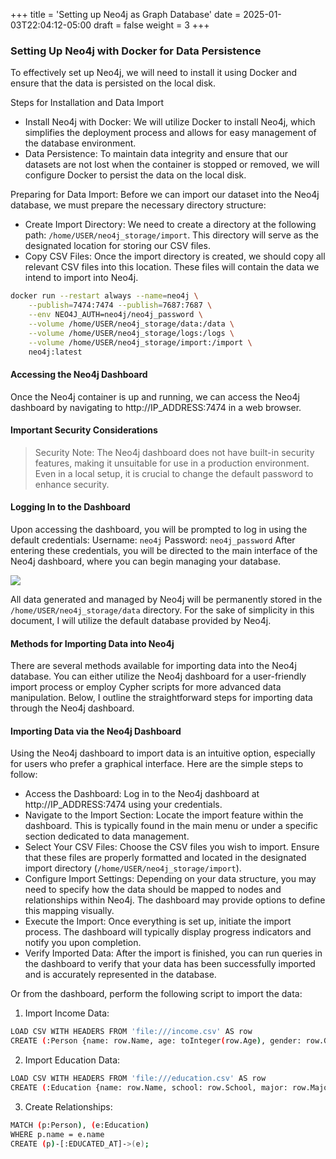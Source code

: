 +++
title = 'Setting up Neo4j as Graph Database'
date = 2025-01-03T22:04:12-05:00
draft = false
weight = 3
+++


### Setting Up Neo4j with Docker for Data Persistence

To effectively set up Neo4j, we will need to install it using Docker and ensure that the data is persisted on the local disk.

Steps for Installation and Data Import

- Install Neo4j with Docker: We will utilize Docker to install Neo4j, which simplifies the deployment process and allows for easy management of the database environment.
- Data Persistence: To maintain data integrity and ensure that our datasets are not lost when the container is stopped or removed, we will configure Docker to persist the data on the local disk.

Preparing for Data Import: Before we can import our dataset into the Neo4j database, we must prepare the necessary directory structure:

- Create Import Directory: We need to create a directory at the following path: `/home/USER/neo4j_storage/import`. This directory will serve as the designated location for storing our CSV files.
- Copy CSV Files: Once the import directory is created, we should copy all relevant CSV files into this location. These files will contain the data we intend to import into Neo4j.


```sh
docker run --restart always --name=neo4j \
    --publish=7474:7474 --publish=7687:7687 \
    --env NEO4J_AUTH=neo4j/neo4j_password \
    --volume /home/USER/neo4j_storage/data:/data \
    --volume /home/USER/neo4j_storage/logs:/logs \
    --volume /home/USER/neo4j_storage/import:/import \
    neo4j:latest
```

#### Accessing the Neo4j Dashboard
Once the Neo4j container is up and running, we can access the Neo4j dashboard by navigating to http://IP_ADDRESS:7474 in a web browser.

#### Important Security Considerations
> Security Note: The Neo4j dashboard does not have built-in security features, making it unsuitable for use in a production environment. Even in a local setup, it is crucial to change the default password to enhance security.

#### Logging In to the Dashboard
Upon accessing the dashboard, you will be prompted to log in using the default credentials:
Username: `neo4j`
Password: `neo4j_password`
After entering these credentials, you will be directed to the main interface of the Neo4j dashboard, where you can begin managing your database.

![](images/2024-12-31-18-14-52.png)

All data generated and managed by Neo4j will be permanently stored in the `/home/USER/neo4j_storage/data` directory. For the sake of simplicity in this document, I will utilize the default database provided by Neo4j.


#### Methods for Importing Data into Neo4j

There are several methods available for importing data into the Neo4j database. You can either utilize the Neo4j dashboard for a user-friendly import process or employ Cypher scripts for more advanced data manipulation. Below, I outline the straightforward steps for importing data through the Neo4j dashboard.

#### Importing Data via the Neo4j Dashboard
Using the Neo4j dashboard to import data is an intuitive option, especially for users who prefer a graphical interface. Here are the simple steps to follow:

- Access the Dashboard: Log in to the Neo4j dashboard at http://IP_ADDRESS:7474 using your credentials.
- Navigate to the Import Section: Locate the import feature within the dashboard. This is typically found in the main menu or under a specific section dedicated to data management.
- Select Your CSV Files: Choose the CSV files you wish to import. Ensure that these files are properly formatted and located in the designated import directory (`/home/USER/neo4j_storage/import`).
- Configure Import Settings: Depending on your data structure, you may need to specify how the data should be mapped to nodes and relationships within Neo4j. The dashboard may provide options to define this mapping visually.
- Execute the Import: Once everything is set up, initiate the import process. The dashboard will typically display progress indicators and notify you upon completion.
- Verify Imported Data: After the import is finished, you can run queries in the dashboard to verify that your data has been successfully imported and is accurately represented in the database.

Or from the dashboard, perform the following script to import the data:

1. Import Income Data:
```sh
LOAD CSV WITH HEADERS FROM 'file:///income.csv' AS row
CREATE (:Person {name: row.Name, age: toInteger(row.Age), gender: row.Gender, income: toInteger(row.Income)});
```

2. Import Education Data:
```sh
LOAD CSV WITH HEADERS FROM 'file:///education.csv' AS row
CREATE (:Education {name: row.Name, school: row.School, major: row.Major, degree: row.Degree});
```

3. Create Relationships:
```sh
MATCH (p:Person), (e:Education)
WHERE p.name = e.name
CREATE (p)-[:EDUCATED_AT]->(e);
```

